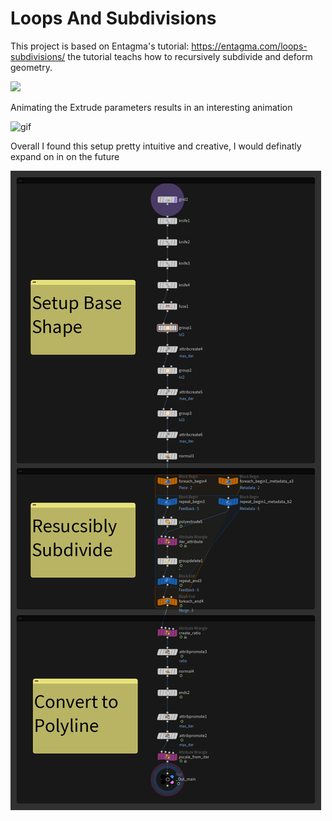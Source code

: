 # Loops And Subdivisions
This project is based on Entagma's tutorial: https://entagma.com/loops-subdivisions/
the tutorial teachs how to recursively subdivide and deform geometry.

<img src="Images/Render_loops_and_subdivisions.png">

Animating the Extrude parameters results in an interesting animation

<img alt = "gif" src="Images/Animation.gif">

Overall I found this setup pretty intuitive and creative, I would definatly expand on in on the future

<img src="Images/Node Tree.png">

